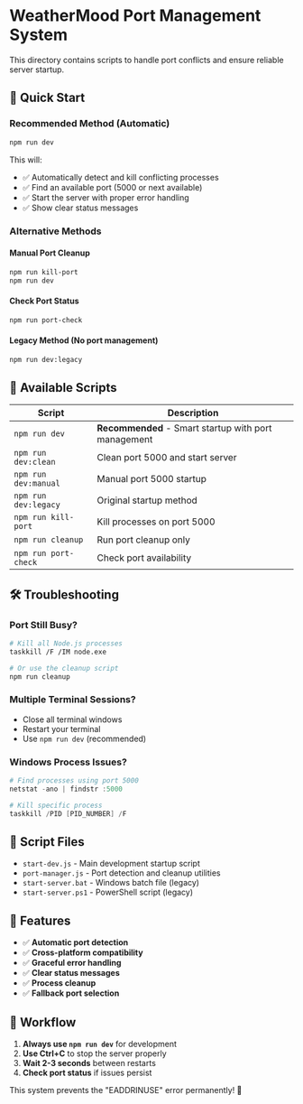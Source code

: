 # WeatherMood Port Management System

This directory contains scripts to handle port conflicts and ensure reliable server startup.

## 🚀 Quick Start

### Recommended Method (Automatic)
```bash
npm run dev
```
This will:
- ✅ Automatically detect and kill conflicting processes
- ✅ Find an available port (5000 or next available)
- ✅ Start the server with proper error handling
- ✅ Show clear status messages

### Alternative Methods

#### Manual Port Cleanup
```bash
npm run kill-port
npm run dev
```

#### Check Port Status
```bash
npm run port-check
```

#### Legacy Method (No port management)
```bash
npm run dev:legacy
```

## 🔧 Available Scripts

| Script | Description |
|--------|-------------|
| `npm run dev` | **Recommended** - Smart startup with port management |
| `npm run dev:clean` | Clean port 5000 and start server |
| `npm run dev:manual` | Manual port 5000 startup |
| `npm run dev:legacy` | Original startup method |
| `npm run kill-port` | Kill processes on port 5000 |
| `npm run cleanup` | Run port cleanup only |
| `npm run port-check` | Check port availability |

## 🛠️ Troubleshooting

### Port Still Busy?
```bash
# Kill all Node.js processes
taskkill /F /IM node.exe

# Or use the cleanup script
npm run cleanup
```

### Multiple Terminal Sessions?
- Close all terminal windows
- Restart your terminal
- Use `npm run dev` (recommended)

### Windows Process Issues?
```powershell
# Find processes using port 5000
netstat -ano | findstr :5000

# Kill specific process
taskkill /PID [PID_NUMBER] /F
```

## 📁 Script Files

- `start-dev.js` - Main development startup script
- `port-manager.js` - Port detection and cleanup utilities
- `start-server.bat` - Windows batch file (legacy)
- `start-server.ps1` - PowerShell script (legacy)

## 🎯 Features

- ✅ **Automatic port detection**
- ✅ **Cross-platform compatibility**
- ✅ **Graceful error handling**
- ✅ **Clear status messages**
- ✅ **Process cleanup**
- ✅ **Fallback port selection**

## 🔄 Workflow

1. **Always use `npm run dev`** for development
2. **Use Ctrl+C** to stop the server properly
3. **Wait 2-3 seconds** between restarts
4. **Check port status** if issues persist

This system prevents the "EADDRINUSE" error permanently! 🎉
